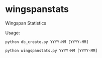 # wingspanstats
Wingspan Statistics

Usage:

`
python db_create.py YYYY-MM [YYYY-MM]
`

`
python wingspanstats.py YYYY-MM [YYYY-MM]
`